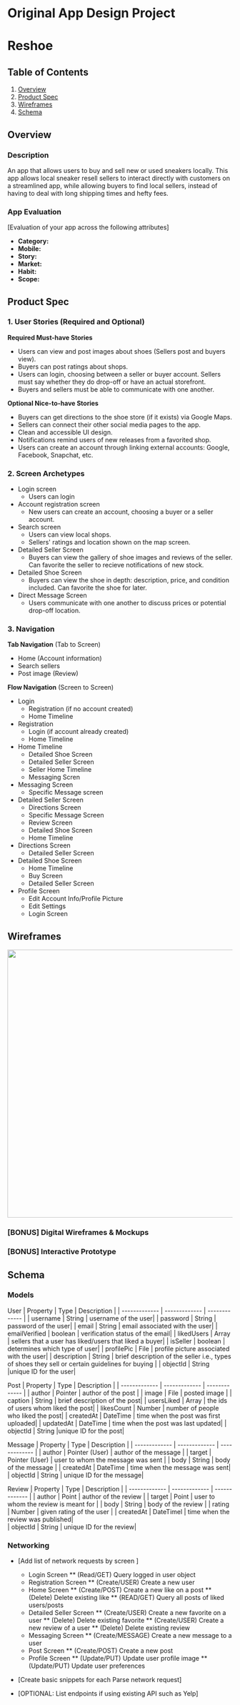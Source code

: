 Original App Design Project 
===

# Reshoe

## Table of Contents
1. [Overview](#Overview)
1. [Product Spec](#Product-Spec)
1. [Wireframes](#Wireframes)
2. [Schema](#Schema)

## Overview
### Description
An app that allows users to buy and sell new or used sneakers locally. This app allows local sneaker resell sellers to interact directly with customers on a streamlined app, while allowing buyers to find local sellers, instead of having to deal with long shipping times and hefty fees.

### App Evaluation
[Evaluation of your app across the following attributes]
- **Category:**
- **Mobile:**
- **Story:**
- **Market:**
- **Habit:**
- **Scope:**

## Product Spec

### 1. User Stories (Required and Optional)

**Required Must-have Stories**

* Users can view and post images about shoes (Sellers post and buyers view).
* Buyers can post ratings about shops.
* Users can login, choosing between a seller or buyer account. Sellers must say whether they do drop-off or have an actual storefront.
* Buyers and sellers must be able to communicate with one another.

**Optional Nice-to-have Stories**

* Buyers can get directions to the shoe store (if it exists) via Google Maps.
* Sellers can connect their other social media pages to the app.
* Clean and accessible UI design.
* Notifications remind users of new releases from a favorited shop.
* Users can create an account through linking external accounts: Google, Facebook, Snapchat, etc.

### 2. Screen Archetypes

* Login screen
   * Users can login
* Account registration screen
   * New users can create an account, choosing a buyer or a seller account.
* Search screen
   * Users can view local shops.
   * Sellers' ratings and location shown on the map screen.
* Detailed Seller Screen
   * Buyers can view the gallery of shoe images and reviews of the seller. Can favorite the seller to recieve notifications of new stock.
* Detailed Shoe Screen
    * Buyers can view the shoe in depth: description, price, and condition included. Can favorite the shoe for later.
* Direct Message Screen
   * Users communicate with one another to discuss prices or potential drop-off location.

### 3. Navigation

**Tab Navigation** (Tab to Screen)

* Home (Account information)
* Search sellers
* Post image (Review)

**Flow Navigation** (Screen to Screen)

* Login
   - Registration (if no account created)
   - Home Timeline
* Registration
   - Login (if account already created)
   - Home Timeline
* Home Timeline
   - Detailed Shoe Screen
   - Detailed Seller Screen
   - Seller Home Timeline
   - Messaging Scren
* Messaging Screen
   - Specific Message screen
* Detailed Seller Screen
   - Directions Screen 
   - Specific Message Screen
   - Review Screen
   - Detailed Shoe Screen
   - Home Timeline
* Directions Screen
   - Detailed Seller Screen
* Detailed Shoe Screen
   - Home Timeline
   - Buy Screen
   - Detailed Seller Screen   
* Profile Screen
   - Edit Account Info/Profile Picture
   - Edit Settings
   - Login Screen

## Wireframes
<img src="wireframe.png" width=600>

### [BONUS] Digital Wireframes & Mockups

### [BONUS] Interactive Prototype

## Schema 

### Models

User
| Property  | Type | Description |
| ------------- | ------------- | ------------- |
| username  | String  | username of the user|
| password  | String  | password of the user|
| email  | String  | email associated with the user|
| emailVerified | boolean | verification status of the email|
| likedUsers | Array | sellers that a user has liked/users that liked a buyer|
| isSeller | boolean | determines which type of user|
| profilePic | File | profile picture associated with the user|
| description | String | brief description of the seller i.e., types of shoes they sell or certain guidelines for buying |
| objectId  | String |unique ID for the user|

Post
| Property  | Type | Description |
| ------------- | ------------- | ------------- |
| author  | Pointer<User>  |  author of the post |
| image  | File  | posted image |
| caption  | String  | brief description of the post|
| usersLiked  | Array  | the ids of users whom liked the post|
| likesCount  | Number  | number of people who liked the post|
| createdAt  | DateTime | time when the post was first uploaded|
| updatedAt  | DateTime  | time when the post was last updated|
| objectId  | String |unique ID for the post|

Message
| Property  | Type | Description |
| ------------- | ------------- | ------------- |
| author | Pointer (User)  | author of the message |
| target | Pointer (User)  | user to whom the message was sent  |
| body  | String |  body of the message |
| createdAt  | DateTime  | time when the message was sent|        
| objectId  | String | unique ID for the message|
  
Review
| Property  | Type | Description |
| ------------- | ------------- | ------------- |
| author | Point<User>  | author of the review |
| target | Point<User>  | user to whom the review is meant for  |
| body  | String |  body of the review |
| rating  | Number |  given rating of the user |
| createdAt  | DateTimel  | time when the review was published|        
| objectId  | String | unique ID for the review|

### Networking
- [Add list of network requests by screen ]
  * Login Screen
    ** (Read/GET) Query logged in user object
  * Registration Screen
    ** (Create/USER) Create a new user
  * Home Screen
    ** (Create/POST) Create a new like on a post
    ** (Delete) Delete existing like
    **  (READ/GET) Query all posts of liked users/posts
  * Detailed Seller Screen
    ** (Create/USER) Create a new favorite on a user
    ** (Delete) Delete existing favorite 
    ** (Create/USER) Create a new review of a user
    ** (Delete) Delete existing review
  * Messaging Screen
    ** (Create/MESSAGE) Create a new message to a user
  * Post Screen
    ** (Create/POST) Create a new post 
  * Profile Screen
    ** (Update/PUT) Update user profile image
    ** (Update/PUT) Update user preferences
 
  
- [Create basic snippets for each Parse network request]
- [OPTIONAL: List endpoints if using existing API such as Yelp]
